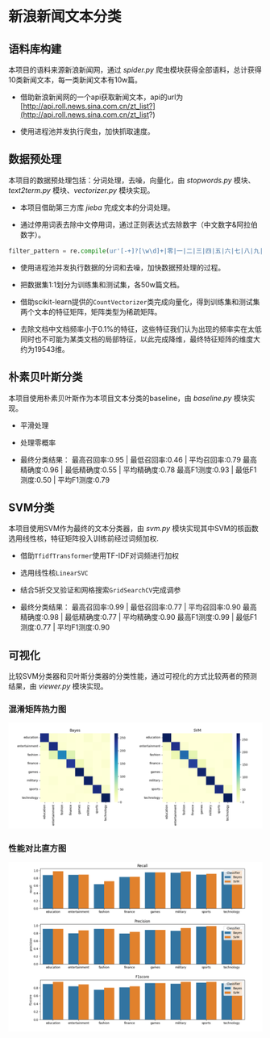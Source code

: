 # 新浪新闻文本分类

## 语料库构建

本项目的语料来源新浪新闻网，通过 _spider.py_ 爬虫模块获得全部语料，总计获得10类新闻文本，每一类新闻文本有10w篇。

* 借助新浪新闻网的一个api获取新闻文本，api的url为[http://api.roll.news.sina.com.cn/zt_list?](http://api.roll.news.sina.com.cn/zt_list?)

* 使用进程池并发执行爬虫，加快抓取速度。

## 数据预处理

本项目的数据预处理包括：分词处理，去噪，向量化，由 _stopwords.py_ 模块、_text2term.py_ 模块、_vectorizer.py_ 模块实现。

* 本项目借助第三方库 _jieba_ 完成文本的分词处理。

* 通过停用词表去除中文停用词，通过正则表达式去除数字（中文数字&阿拉伯数字）。

```python
filter_pattern = re.compile(ur'[-+]?[\w\d]+|零|一|二|三|四|五|六|七|八|九|十|百|千|万|亿')
```

* 使用进程池并发执行数据的分词和去噪，加快数据预处理的过程。

* 把数据集1:1划分为训练集和测试集，各50w篇文档。

* 借助scikit-learn提供的`CountVectorizer`类完成向量化，得到训练集和测试集两个文本的特征矩阵，矩阵类型为稀疏矩阵。

* 去除文档中文档频率小于0.1%的特征，这些特征我们认为出现的频率实在太低同时也不可能为某类文档的局部特征，以此完成降维，最终特征矩阵的维度大约为19543维。

## 朴素贝叶斯分类

本项目使用朴素贝叶斯作为本项目文本分类的baseline，由 _baseline.py_ 模块实现。

* 平滑处理

* 处理零概率

* 最终分类结果：
最高召回率:0.95 | 最低召回率:0.46 | 平均召回率:0.79
最高精确度:0.96 | 最低精确度:0.55 | 平均精确度:0.78
最高F1测度:0.93 | 最低F1测度:0.50 | 平均F1测度:0.79

## SVM分类

本项目使用SVM作为最终的文本分类器，由 _svm.py_ 模块实现其中SVM的核函数选用线性核，特征矩阵投入训练前经过词频加权.

* 借助`TfidfTransformer`使用TF-IDF对词频进行加权

* 选用线性核`LinearSVC`

* 结合5折交叉验证和网格搜索`GridSearchCV`完成调参

* 最终分类结果：
最高召回率:0.99 | 最低召回率:0.77 | 平均召回率:0.90 
最高精确度:0.98 | 最低精确度:0.77 | 平均精确度:0.90 
最高F1测度:0.99 | 最低F1测度:0.77 | 平均F1测度:0.90

## 可视化

比较SVM分类器和贝叶斯分类器的分类性能，通过可视化的方式比较两者的预测结果，由 _viewer.py_ 模块实现。

### 混淆矩阵热力图

![混淆矩阵热力图](img/Figure_1.png)

### 性能对比直方图

![性能对比直方图](img/Figure_2.png)

